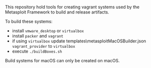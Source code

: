 This repository hold tools for creating vagrant systems used by the Metasploit Framework to build and release artifacts.

To build these systems:
* install `vmware_desktop` or `virtualbox`
* install `packer` and `vagrant`
* if using `virtualbox` update templates\metasploitMacOSBuilder.json `vagrant_provider` to `virtualbox`
* execute `./buildBoxes.sh`

Build systems for macOS can only be created on macOS.

